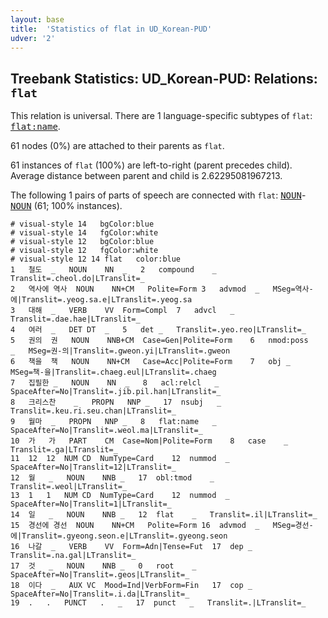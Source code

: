 ```yaml
---
layout: base
title:  'Statistics of flat in UD_Korean-PUD'
udver: '2'
---
```


## Treebank Statistics: UD_Korean-PUD: Relations: `flat`

This relation is universal.
There are 1 language-specific subtypes of `flat`: <tt><a href="ko_pud-dep-flat-name.html">flat:name</a></tt>.

61 nodes (0%) are attached to their parents as `flat`.

61 instances of `flat` (100%) are left-to-right (parent precedes child).
Average distance between parent and child is 2.62295081967213.

The following 1 pairs of parts of speech are connected with `flat`: <tt><a href="ko_pud-pos-NOUN.html">NOUN</a></tt>-<tt><a href="ko_pud-pos-NOUN.html">NOUN</a></tt> (61; 100% instances).


~~~ conllu
# visual-style 14	bgColor:blue
# visual-style 14	fgColor:white
# visual-style 12	bgColor:blue
# visual-style 12	fgColor:white
# visual-style 12 14 flat	color:blue
1	철도	_	NOUN	NN	_	2	compound	_	Translit=.cheol.do|LTranslit=_
2	역사에	역사	NOUN	NN+CM	Polite=Form	3	advmod	_	MSeg=역사-에|Translit=.yeog.sa.e|LTranslit=.yeog.sa
3	대해	_	VERB	VV	Form=Compl	7	advcl	_	Translit=.dae.hae|LTranslit=_
4	여러	_	DET	DT	_	5	det	_	Translit=.yeo.reo|LTranslit=_
5	권의	권	NOUN	NNB+CM	Case=Gen|Polite=Form	6	nmod:poss	_	MSeg=권-의|Translit=.gweon.yi|LTranslit=.gweon
6	책을	책	NOUN	NN+CM	Case=Acc|Polite=Form	7	obj	_	MSeg=책-을|Translit=.chaeg.eul|LTranslit=.chaeg
7	집필한	_	NOUN	NN	_	8	acl:relcl	_	SpaceAfter=No|Translit=.jib.pil.han|LTranslit=_
8	크리스찬	_	PROPN	NNP	_	17	nsubj	_	Translit=.keu.ri.seu.chan|LTranslit=_
9	월마	_	PROPN	NNP	_	8	flat:name	_	SpaceAfter=No|Translit=.weol.ma|LTranslit=_
10	가	가	PART	CM	Case=Nom|Polite=Form	8	case	_	Translit=.ga|LTranslit=_
11	12	12	NUM	CD	NumType=Card	12	nummod	_	SpaceAfter=No|Translit=12|LTranslit=_
12	월	_	NOUN	NNB	_	17	obl:tmod	_	Translit=.weol|LTranslit=_
13	1	1	NUM	CD	NumType=Card	12	nummod	_	SpaceAfter=No|Translit=1|LTranslit=_
14	일	_	NOUN	NNB	_	12	flat	_	Translit=.il|LTranslit=_
15	경선에	경선	NOUN	NN+CM	Polite=Form	16	advmod	_	MSeg=경선-에|Translit=.gyeong.seon.e|LTranslit=.gyeong.seon
16	나갈	_	VERB	VV	Form=Adn|Tense=Fut	17	dep	_	Translit=.na.gal|LTranslit=_
17	것	_	NOUN	NNB	_	0	root	_	SpaceAfter=No|Translit=.geos|LTranslit=_
18	이다	_	AUX	VC	Mood=Ind|VerbForm=Fin	17	cop	_	SpaceAfter=No|Translit=.i.da|LTranslit=_
19	.	.	PUNCT	.	_	17	punct	_	Translit=.|LTranslit=_

~~~


